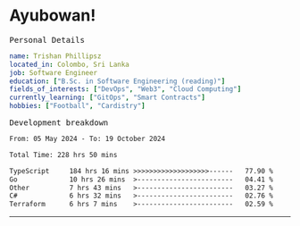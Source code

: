 # Ayubowan!

<samp>Personal Details</samp>

```yaml
name: Trishan Phillipsz
located_in: Colombo, Sri Lanka
job: Software Engineer
education: ["B.Sc. in Software Engineering (reading)"]
fields_of_interests: ["DevOps", "Web3", "Cloud Computing"]
currently_learning: ["GitOps", "Smart Contracts"]
hobbies: ["Football", "Cardistry"]
```

<samp>Development breakdown</samp>

<!--START_SECTION:waka-->

```txt
From: 05 May 2024 - To: 19 October 2024

Total Time: 228 hrs 50 mins

TypeScript     184 hrs 16 mins >>>>>>>>>>>>>>>>>>>------   77.90 %
Go             10 hrs 26 mins  >------------------------   04.41 %
Other          7 hrs 43 mins   >------------------------   03.27 %
C#             6 hrs 32 mins   >------------------------   02.76 %
Terraform      6 hrs 7 mins    >------------------------   02.59 %
```

<!--END_SECTION:waka-->

---
